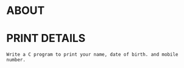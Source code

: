# ABOUT

# PRINT DETAILS

    Write a C program to print your name, date of birth. and mobile number.